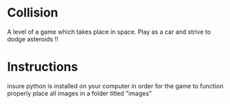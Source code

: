 # Collision
A level of a game which takes place in space. Play as a car and strive to dodge asteroids !!

# Instructions 
insure python is installed on your computer 
in order for the game to function properly place all images in a folder titled "images"
